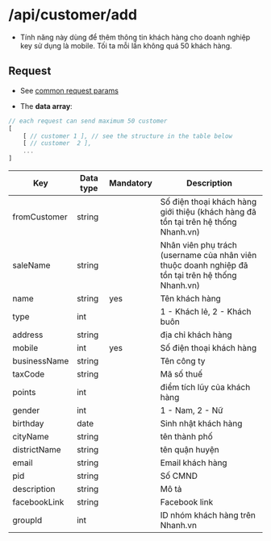 # /api/customer/add
- Tính năng này dùng để thêm thông tin khách hàng cho doanh nghiệp key sử dụng là mobile. Tối ta mỗi lần không quá 50 khách hàng.

## Request

- See [common request params](/docs/api.md#request)

- The **data array**:
```js
// each request can send maximum 50 customer
[
	[ // customer 1 ], // see the structure in the table below
	[ // customer  2 ],
	...
]
```

Key | Data type|Mandatory|Description
----------|-------------|---------|----------
fromCustomer|string| |Số điện thoại khách hàng giới thiệu (khách hàng đã tồn tại trên hệ thống Nhanh.vn)
saleName|string| |Nhân viên phụ trách (username của nhân viên thuộc doanh nghiệp đã tồn tại trên hệ thống Nhanh.vn)
name|string|yes|Tên khách hàng
type|int| | 1 - Khách lẻ, 2 - Khách buôn
address|string| |địa chỉ khách hàng
mobile|int|yes|Số điện thoại khách hàng
businessName|string| |Tên công ty
taxCode|string| |Mã số thuế
points|int| |điểm tích lũy của khách hàng
gender|int| |1 - Nam, 2 - Nữ
birthday |date | |Sinh nhật khách hàng
cityName|string| |tên thành phố
districtName |string| |tên quận huyện
email|string| |Email khách hàng
pid|string| |Số CMND
description|string| |Mô tả
facebookLink|string| |Facebook link
groupId|int| |ID nhóm khách hàng trên Nhanh.vn


